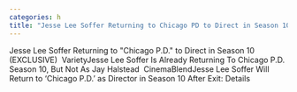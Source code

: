 ```yaml
---
categories: h
title: "Jesse Lee Soffer Returning to Chicago PD to Direct in Season 10 EXCLUSIVE  Variety"
---
```

Jesse Lee Soffer Returning to "Chicago P.D." to Direct in Season 10 (EXCLUSIVE)&nbsp;&nbsp;VarietyJesse Lee Soffer Is Already Returning To Chicago P.D. Season 10, But Not As Jay Halstead&nbsp;&nbsp;CinemaBlendJesse Lee Soffer Will Return to ‘Chicago P.D.’ as Director in Season 10 After Exit: Details